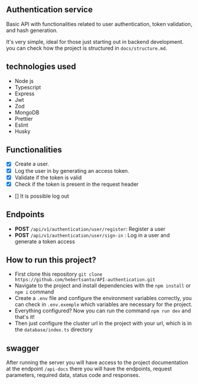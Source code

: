 ## Authentication service

Basic API with functionalities related to user authentication, token validation, and hash generation.

It's very simple, ideal for those just starting out in backend development.
you can check how the project is structured in `docs/structure.md`.

## technologies used

- Node js
- Typescript
- Express
- Jwt
- Zod
- MongoDB
- Prettier
- Eslint
- Husky

 ## Functionalities

- [x] Create a user.
- [x] Log the user in by generating an access token.
- [x] Validate if the token is valid
- [x] Check if the token is present in the request header
- [] It is possible log out

## **Endpoints**

- **POST** `/api/v1/authentication/user/register`: Register a user
- **POST** `/api/v1/authentication/user/sign-in` : Log in a user and generate a token access

## How to run this project?

- First clone this repository `git clone https://github.com/hebertsanto/API-authentication.git`
- Navigate to the project and install dependencies with the `npm install` or `npm i` command
- Create a `.env` file and configure the environment variables correctly, you can check in `.env.exemple` which variables are necessary for the project.
- Everything configured? Now you can run the command `npm run dev` and that's it!
- Then just configure the cluster url in the project with your url, which is in the `database/index.ts` directory

 ## swagger

 After running the server you will have access to the project documentation at the endpoint `/api-docs` there you will have the endpoints,
 request parameters, required data, status code and responses.
